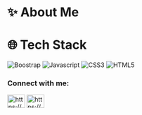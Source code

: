 # ✨ About Me

# 🌐 Tech Stack
![Boostrap](https://img.shields.io/badge/Bootstrap-%237952B3?style=flat&logo=Bootstrap&logoColor=%23FFFFFF&logoSize=auto&labelColor=%237952B3&cacheSeconds=3600&link=%3Cobject%3E)
![Javascript](https://img.shields.io/badge/JavaScript-%23F7DF1E?style=flat&logo=JavaScript&logoColor=%23000000&logoSize=auto&labelColor=%23F7DF1E&cacheSeconds=3600&link=%3Cobject%3E)
![CSS3](https://img.shields.io/badge/CSS3-%231572B6?style=flat&logo=CSS3&logoColor=%23FFFFFF&logoSize=auto&labelColor=%231572B6&cacheSeconds=3600&link=%3Cobject%3E)
![HTML5](https://img.shields.io/badge/HTML5-%23E34F26?style=flat&logo=HTML5&logoColor=%23FFFFFF&logoSize=auto&labelColor=%23E34F26&cacheSeconds=3600&link=%3Cobject%3E)


<h3 align="left">Connect with me:</h3>
<p align="left">
<a href="https://dev.to/https://dev.to/" target="blank"><img align="center" src="https://raw.githubusercontent.com/rahuldkjain/github-profile-readme-generator/master/src/images/icons/Social/devto.svg" alt="https://dev.to/" height="30" width="40" /></a>
<a href="https://instagram.com/https://www.instagram.com/brayone_xv/?__pwa=1" target="blank"><img align="center" src="https://raw.githubusercontent.com/rahuldkjain/github-profile-readme-generator/master/src/images/icons/Social/instagram.svg" alt="https://www.instagram.com/brayone_xv/?__pwa=1" height="30" width="40" /></a>
</p>
